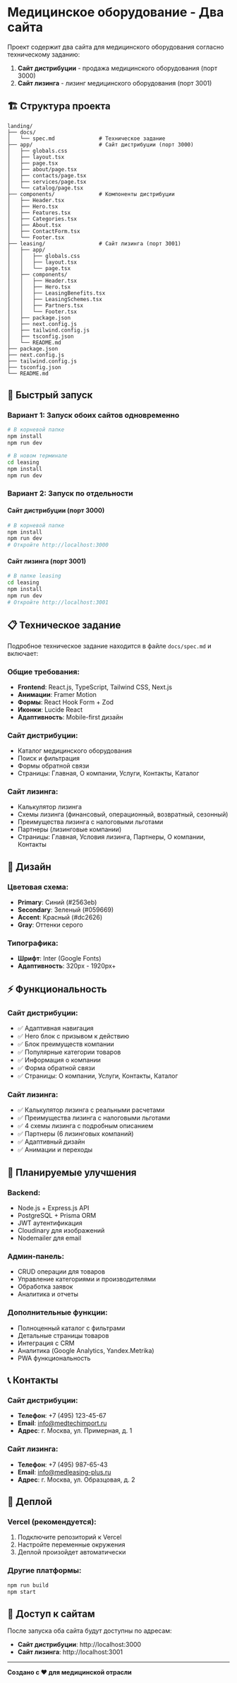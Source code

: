 # Медицинское оборудование - Два сайта

Проект содержит два сайта для медицинского оборудования согласно техническому заданию:
1. **Сайт дистрибуции** - продажа медицинского оборудования (порт 3000)
2. **Сайт лизинга** - лизинг медицинского оборудования (порт 3001)

## 🏗️ Структура проекта

```
landing/
├── docs/
│   └── spec.md              # Техническое задание
├── app/                     # Сайт дистрибуции (порт 3000)
│   ├── globals.css
│   ├── layout.tsx
│   ├── page.tsx
│   ├── about/page.tsx
│   ├── contacts/page.tsx
│   ├── services/page.tsx
│   └── catalog/page.tsx
├── components/              # Компоненты дистрибуции
│   ├── Header.tsx
│   ├── Hero.tsx
│   ├── Features.tsx
│   ├── Categories.tsx
│   ├── About.tsx
│   ├── ContactForm.tsx
│   └── Footer.tsx
├── leasing/                 # Сайт лизинга (порт 3001)
│   ├── app/
│   │   ├── globals.css
│   │   ├── layout.tsx
│   │   └── page.tsx
│   ├── components/
│   │   ├── Header.tsx
│   │   ├── Hero.tsx
│   │   ├── LeasingBenefits.tsx
│   │   ├── LeasingSchemes.tsx
│   │   ├── Partners.tsx
│   │   └── Footer.tsx
│   ├── package.json
│   ├── next.config.js
│   ├── tailwind.config.js
│   ├── tsconfig.json
│   └── README.md
├── package.json
├── next.config.js
├── tailwind.config.js
├── tsconfig.json
└── README.md
```

## 🚀 Быстрый запуск

### Вариант 1: Запуск обоих сайтов одновременно

```bash
# В корневой папке
npm install
npm run dev

# В новом терминале
cd leasing
npm install
npm run dev
```

### Вариант 2: Запуск по отдельности

#### Сайт дистрибуции (порт 3000)
```bash
# В корневой папке
npm install
npm run dev
# Откройте http://localhost:3000
```

#### Сайт лизинга (порт 3001)
```bash
# В папке leasing
cd leasing
npm install
npm run dev
# Откройте http://localhost:3001
```

## 📋 Техническое задание

Подробное техническое задание находится в файле `docs/spec.md` и включает:

### Общие требования:
- **Frontend**: React.js, TypeScript, Tailwind CSS, Next.js
- **Анимации**: Framer Motion
- **Формы**: React Hook Form + Zod
- **Иконки**: Lucide React
- **Адаптивность**: Mobile-first дизайн

### Сайт дистрибуции:
- Каталог медицинского оборудования
- Поиск и фильтрация
- Формы обратной связи
- Страницы: Главная, О компании, Услуги, Контакты, Каталог

### Сайт лизинга:
- Калькулятор лизинга
- Схемы лизинга (финансовый, операционный, возвратный, сезонный)
- Преимущества лизинга с налоговыми льготами
- Партнеры (лизинговые компании)
- Страницы: Главная, Условия лизинга, Партнеры, О компании, Контакты

## 🎨 Дизайн

### Цветовая схема:
- **Primary**: Синий (#2563eb)
- **Secondary**: Зеленый (#059669) 
- **Accent**: Красный (#dc2626)
- **Gray**: Оттенки серого

### Типографика:
- **Шрифт**: Inter (Google Fonts)
- **Адаптивность**: 320px - 1920px+

## ⚡ Функциональность

### Сайт дистрибуции:
- ✅ Адаптивная навигация
- ✅ Hero блок с призывом к действию
- ✅ Блок преимуществ компании
- ✅ Популярные категории товаров
- ✅ Информация о компании
- ✅ Форма обратной связи
- ✅ Страницы: О компании, Услуги, Контакты, Каталог

### Сайт лизинга:
- ✅ Калькулятор лизинга с реальными расчетами
- ✅ Преимущества лизинга с налоговыми льготами
- ✅ 4 схемы лизинга с подробным описанием
- ✅ Партнеры (6 лизинговых компаний)
- ✅ Адаптивный дизайн
- ✅ Анимации и переходы

## 🔧 Планируемые улучшения

### Backend:
- Node.js + Express.js API
- PostgreSQL + Prisma ORM
- JWT аутентификация
- Cloudinary для изображений
- Nodemailer для email

### Админ-панель:
- CRUD операции для товаров
- Управление категориями и производителями
- Обработка заявок
- Аналитика и отчеты

### Дополнительные функции:
- Полноценный каталог с фильтрами
- Детальные страницы товаров
- Интеграция с CRM
- Аналитика (Google Analytics, Yandex.Metrika)
- PWA функциональность

## 📞 Контакты

### Сайт дистрибуции:
- **Телефон**: +7 (495) 123-45-67
- **Email**: info@medtechimport.ru
- **Адрес**: г. Москва, ул. Примерная, д. 1

### Сайт лизинга:
- **Телефон**: +7 (495) 987-65-43
- **Email**: info@medleasing-plus.ru
- **Адрес**: г. Москва, ул. Образцовая, д. 2

## 🚀 Деплой

### Vercel (рекомендуется):
1. Подключите репозиторий к Vercel
2. Настройте переменные окружения
3. Деплой произойдет автоматически

### Другие платформы:
```bash
npm run build
npm start
```

## 📱 Доступ к сайтам

После запуска оба сайта будут доступны по адресам:

- **Сайт дистрибуции**: http://localhost:3000
- **Сайт лизинга**: http://localhost:3001

---

**Создано с ❤️ для медицинской отрасли**
